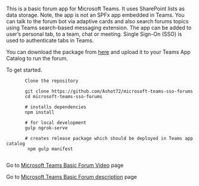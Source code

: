 This is a basic forum app for Microsoft Teams. It uses SharePoint lists as data storage. Note, the app
is not an SPFx app embedded in Teams. You can talk to the forum bot via adaptive cards and 
also search forums topics using Teams search-based messaging extension. The app can be added to 
user’s personal tab, to a team, chat or meeting. Single Sign-On (SSO) is used to authenticate tabs in 
Teams. 


You can download the package from [here](https://github.com/Ashot72/microsoft-teams-sso-forums/tree/main/package/forum.zip) and upload it to your Teams App Catalog to run the forum.

To get started.
```
       Clone the repository

       git clone https://github.com/Ashot72/microsoft-teams-sso-forums
       cd microsoft-teams-sso-forums

       # installs dependencies
       npm install

       # for local development
       gulp ngrok-serve
       
       # creates release package which should be deployed in Teams app catalog
        npm gulp manifest
      
```

Go to [Microsoft Teams Basic Forum Video](https://youtu.be/96qBGEBub1M) page

Go to [Microsoft Teams Basic Forum description](https://ashot72.github.io/microsoft-teams-sso-forums/) page